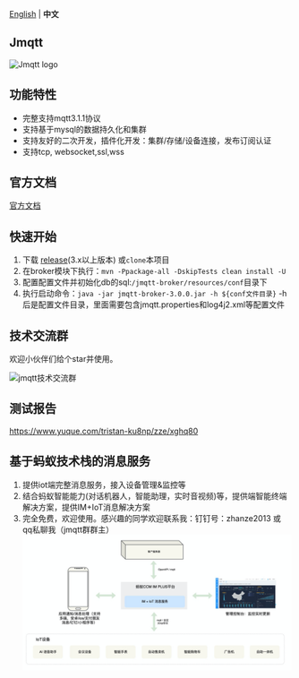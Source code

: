 [English](README.md) | **中文**
##  Jmqtt

![Jmqtt logo](jmqtt.png)

## 功能特性
* 完整支持mqtt3.1.1协议
* 支持基于mysql的数据持久化和集群
* 支持友好的二次开发，插件化开发：集群/存储/设备连接，发布订阅认证
* 支持tcp, websocket,ssl,wss

## 官方文档
[官方文档](http://www.mangdagou.com/)

## 快速开始
1. 下载 [release](https://github.com/Cicizz/jmqtt/releases)(3.x以上版本) 或`clone`本项目
2. 在broker模块下执行：`mvn -Ppackage-all -DskipTests clean install -U`
3. 配置配置文件并初始化db的sql:`/jmqtt-broker/resources/conf`目录下
4. 执行启动命令：`java -jar jmqtt-broker-3.0.0.jar -h ${conf文件目录}` -h后是配置文件目录，里面需要包含jmqtt.properties和log4j2.xml等配置文件

## 技术交流群
欢迎小伙伴们给个star并使用。

![jmqtt技术交流群](jmqtt_qq.png)

## 测试报告
https://www.yuque.com/tristan-ku8np/zze/xghq80

## 基于蚂蚁技术栈的消息服务
1. 提供iot端完整消息服务，接入设备管理&监控等
2. 结合蚂蚁智能能力(对话机器人，智能助理，实时音视频)等，提供端智能终端解决方案，提供IM+IoT消息解决方案
3. 完全免费，欢迎使用。感兴趣的同学欢迎联系我：钉钉号：zhanze2013 或 qq私聊我（jmqtt群群主）
![蚂蚁ccm_im_iot_消息服务](ccm_im_iot_msg_service.png)

